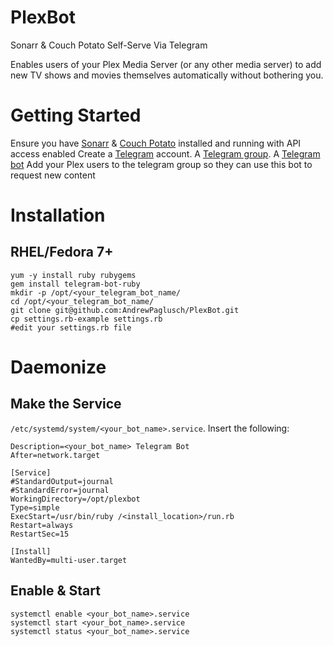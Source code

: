 # PlexBot
Sonarr &amp; Couch Potato Self-Serve Via Telegram

Enables users of your Plex Media Server (or any other media server) to add new TV shows and movies themselves automatically without bothering you.

# Getting Started

Ensure you have [Sonarr](https://github.com/Sonarr/Sonarr) & [Couch Potato](https://github.com/CouchPotato/CouchPotatoServer) installed and running with API access enabled
Create a [Telegram](https://telegram.org/) account. A [Telegram group](https://telegram.org/faq#q-how-do-i-create-a-group). A [Telegram bot](https://core.telegram.org/bots#creating-a-new-bot)
Add your Plex users to the telegram group so they can use this bot to request new content

# Installation

## RHEL/Fedora 7+

```
yum -y install ruby rubygems
gem install telegram-bot-ruby
mkdir -p /opt/<your_telegram_bot_name/
cd /opt/<your_telegram_bot_name/
git clone git@github.com:AndrewPaglusch/PlexBot.git
cp settings.rb-example settings.rb
#edit your settings.rb file
```

# Daemonize

## Make the Service

`/etc/systemd/system/<your_bot_name>.service`. Insert the following:

```[Unit]
Description=<your_bot_name> Telegram Bot
After=network.target

[Service]
#StandardOutput=journal
#StandardError=journal
WorkingDirectory=/opt/plexbot
Type=simple
ExecStart=/usr/bin/ruby /<install_location>/run.rb
Restart=always
RestartSec=15

[Install]
WantedBy=multi-user.target
```

## Enable & Start

```
systemctl enable <your_bot_name>.service
systemctl start <your_bot_name>.service
systemctl status <your_bot_name>.service
```
